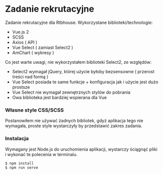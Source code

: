 # Zadanie rekrutacyjne

Zadanie rekrutacyjne dla Rtbhouse. 
Wykorzystane biblioteki/technologie:
  - Vue.js 2
  - SCSS
  - Axios ( API )
  - Vue Select ( zamiast Select2 )
  - AmChart ( wykresy )

Co jest warte uwagi, nie wykorzystałem biblioteki Select2, ze względów:
  - Select2 wymagał jQuery, której użycie byłoby bezsensowne ( przerost treści nad formą )
  - Vue Select posiada te same funkcje + konfiguracja jak i użycie jest dużo prostsze
  - Vue Select nie wymagał zewnętrznych stylów do pobrania
  - Owa biblioteka jest bardziej wspierana dla Vue
  
  
### Własne style CSS/SCSS
Postanowiłem nie używać żadnych bibliotek, gdyż aplikacja tego nie wymagała, proste style wystarczyły by przedstawić zakres zadania.

### Instalacja

Wymagany jest Node.js do uruchomienia aplikacji, wystarczy ściągnąć pliki i wykonać te polecenia w terminalu.

```sh
$ npm install
$ npm run serve
```